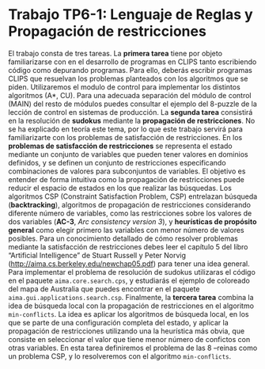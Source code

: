 # Trabajo TP6-1: Lenguaje de Reglas y Propagación de restricciones
El trabajo consta de tres tareas. La **primera tarea** tiene por objeto familiarizarse con en el
desarrollo de programas en CLIPS tanto escribiendo código como depurando programas. Para
ello, deberás escribir programas CLIPS que resuelvan los problemas planteados con los
algoritmos que se piden. Utilizaremos el modulo de control para implementar los distintos
algoritmos (A*, CU). Para una adecuada separación del módulo de control (MAIN) del resto de
módulos puedes consultar el ejemplo del 8-puzzle de la lección de control en sistemas de
producción.
La **segunda tarea** consistirá en la resolución de **sudokus** mediante la **propagación de
restricciones**. No se ha explicado en teoría este tema, por lo que este trabajo servirá para
familiarizarte con los problemas de satisfacción de restricciones. En los **problemas de
satisfacción de restricciones** se representa el estado mediante un conjunto de variables que
pueden tener valores en dominios definidos, y se definen un conjunto de restricciones
especificando combinaciones de valores para subconjuntos de variables. El objetivo es
entender de forma intuitiva como la propagación de restricciones puede reducir el espacio de
estados en los que realizar las búsquedas. Los algoritmos CSP (Constraint Satisfaction
Problem, CSP) entrelazan búsqueda (**backtracking**), algoritmos de propagación de
restricciones considerando diferente número de variables, como las restricciones sobre los
valores de dos variables (**AC-3**, _Arc consistency version 3_), y **heurísticas de propósito
general** como elegir primero las variables con menor número de valores posibles. Para un
conocimiento detallado de cómo resolver problemas mediante la satisfacción de restricciones
debes leer el capítulo 5 del libro “Artificial Intelligence” de Stuart Russell y Peter Norvig
(http://aima.cs.berkeley.edu/newchap05.pdf) para tener una idea general. Para implementar
el problema de resolución de sudokus utilizaras el código en el paquete
`aima.core.search.cps`, y estudiarás el ejemplo de coloreado del mapa de Australia que
puedes encontrar en el paquete `aima.gui.applications.search.csp`.
Finalmente, la **tercera tarea** combina la idea de búsqueda local con la propagación de
restricciones en el algoritmo `min-conflicts`. La idea es aplicar los algoritmos de búsqueda
local, en los que se parte de una configuración completa del estado, y aplicar la propagación
de restricciones utilizando una la heurística más obvia, que consiste en seleccionar el valor que
tiene menor número de confictos con otras variables. En esta tarea definiremos el problema de
las 8 –reinas como un problema CSP, y lo resolveremos con el algoritmo `min-conflicts`.
